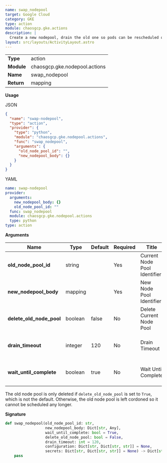 ```yaml
---
name: swap_nodepool
target: Google Cloud
category: GKE
type: action
module: chaosgcp.gke.actions
description: |
  Create a new nodepool, drain the old one so pods can be rescheduled on the new pool
layout: src/layouts/ActivityLayout.astro
---
```


|            |                               |
| ---------- | ----------------------------- |
| **Type**   | action                        |
| **Module** | chaosgcp.gke.nodepool.actions |
| **Name**   | swap_nodepool                 |
| **Return** | mapping                       |

**Usage**

JSON

```json
{
  "name": "swap-nodepool",
  "type": "action",
  "provider": {
    "type": "python",
    "module": "chaosgcp.gke.nodepool.actions",
    "func": "swap_nodepool",
    "arguments": {
      "old_node_pool_id": "",
      "new_nodepool_body": {}
    }
  }
}
```

YAML

```yaml
name: swap-nodepool
provider:
  arguments:
    new_nodepool_body: {}
    old_node_pool_id: ""
  func: swap_nodepool
  module: chaosgcp.gke.nodepool.actions
  type: python
type: action
```

**Arguments**

| Name                     | Type    | Default | Required | Title                        | Description                                 |
| ------------------------ | ------- | ------- | -------- | ---------------------------- | ------------------------------------------- |
| **old_node_pool_id**     | string  |         | Yes      | Current Node Pool Identifier | Name of the current nodepool to swap from   |
| **new_nodepool_body**    | mapping |         | Yes      | New Node Pool Identifier     | Name of the new nodepool                    |
| **delete_old_node_pool** | boolean | false   | No       | Delete Current Node Pool     | Whether to also delete the current nodepool |
| **drain_timeout**        | integer | 120     | No       | Drain Timeout                | Time allowed to drain the nodes             |
| **wait_until_complete**  | boolean | true    | No       | Wait Until Complete          | Wait until operation has completed          |

The old node pool is only deleted if `delete_old_node_pool` is set to
`True`, which is not the default. Otherwise, the old node pool is left
cordoned so it cannot be scheduled any longer.

**Signature**

```python
def swap_nodepool(old_node_pool_id: str,
                  new_nodepool_body: Dict[str, Any],
                  wait_until_complete: bool = True,
                  delete_old_node_pool: bool = False,
                  drain_timeout: int = 120,
                  configuration: Dict[str, Dict[str, str]] = None,
                  secrets: Dict[str, Dict[str, str]] = None) -> Dict[str, Any]:
    pass
```
